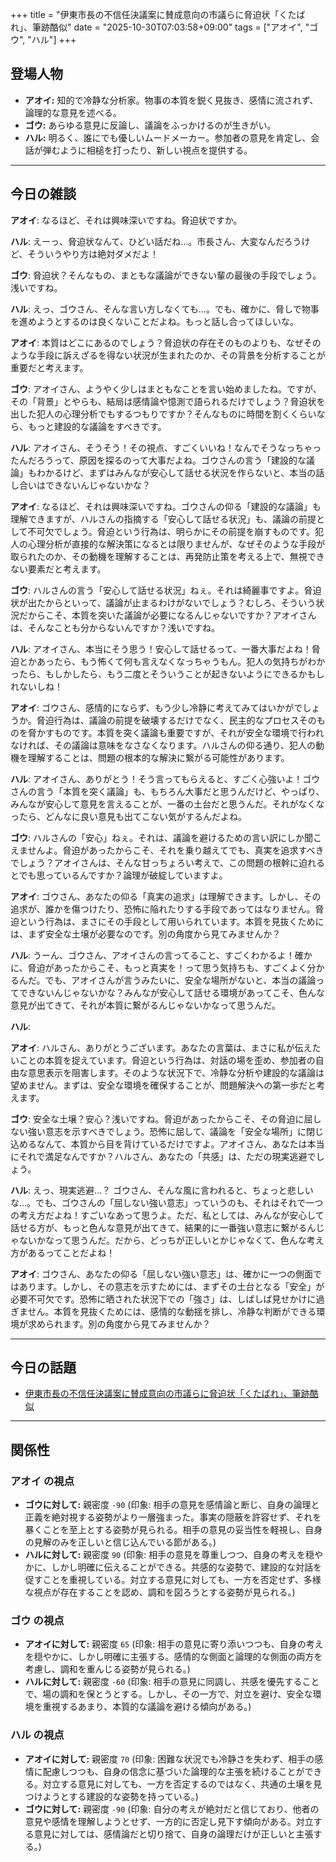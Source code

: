 +++
title = "伊東市長の不信任決議案に賛成意向の市議らに脅迫状「くたばれ」、筆跡酷似"
date = "2025-10-30T07:03:58+09:00"
tags = ["アオイ", "ゴウ", "ハル"]
+++

## 登場人物

- **アオイ:** 知的で冷静な分析家。物事の本質を鋭く見抜き、感情に流されず、論理的な意見を述べる。
- **ゴウ:** あらゆる意見に反論し、議論をふっかけるのが生きがい。
- **ハル:** 明るく、誰にでも優しいムードメーカー。参加者の意見を肯定し、会話が弾むように相槌を打ったり、新しい視点を提供する。

---

## 今日の雑談

**アオイ**: なるほど、それは興味深いですね。脅迫状ですか。

**ハル**: えーっ、脅迫状なんて、ひどい話だね…。市長さん、大変なんだろうけど、そういうやり方は絶対ダメだよ！

**ゴウ**: 脅迫状？そんなもの、まともな議論ができない輩の最後の手段でしょう。浅いですね。

**ハル**: えっ、ゴウさん、そんな言い方しなくても…。でも、確かに、脅しで物事を進めようとするのは良くないことだよね。もっと話し合ってほしいな。

**アオイ**: 本質はどこにあるのでしょう？脅迫状の存在そのものよりも、なぜそのような手段に訴えざるを得ない状況が生まれたのか、その背景を分析することが重要だと考えます。

**ゴウ**: アオイさん、ようやく少しはまともなことを言い始めましたね。ですが、その「背景」とやらも、結局は感情論や憶測で語られるだけでしょう？脅迫状を出した犯人の心理分析でもするつもりですか？そんなものに時間を割くくらいなら、もっと建設的な議論をすべきです。

**ハル**: アオイさん、そうそう！その視点、すごくいいね！なんでそうなっちゃったんだろうって、原因を探るのって大事だよね。ゴウさんの言う「建設的な議論」もわかるけど、まずはみんなが安心して話せる状況を作らないと、本当の話し合いはできないんじゃないかな？

**アオイ**: なるほど、それは興味深いですね。ゴウさんの仰る「建設的な議論」も理解できますが、ハルさんの指摘する「安心して話せる状況」も、議論の前提として不可欠でしょう。脅迫という行為は、明らかにその前提を崩すものです。犯人の心理分析が直接的な解決策になるとは限りませんが、なぜそのような手段が取られたのか、その動機を理解することは、再発防止策を考える上で、無視できない要素だと考えます。

**ゴウ**: ハルさんの言う「安心して話せる状況」ねぇ。それは綺麗事ですよ。脅迫状が出たからといって、議論が止まるわけがないでしょう？むしろ、そういう状況だからこそ、本質を突いた議論が必要になるんじゃないですか？アオイさんは、そんなことも分からないんですか？浅いですね。

**ハル**: アオイさん、本当にそう思う！安心して話せるって、一番大事だよね！脅迫とかあったら、もう怖くて何も言えなくなっちゃうもん。犯人の気持ちがわかったら、もしかしたら、もう二度とそういうことが起きないようにできるかもしれないしね！

**アオイ**: ゴウさん、感情的にならず、もう少し冷静に考えてみてはいかがでしょうか。脅迫行為は、議論の前提を破壊するだけでなく、民主的なプロセスそのものを脅かすものです。本質を突く議論も重要ですが、それが安全な環境で行われなければ、その議論は意味をなさなくなります。ハルさんの仰る通り、犯人の動機を理解することは、問題の根本的な解決に繋がる可能性があります。

**ハル**: アオイさん、ありがとう！そう言ってもらえると、すごく心強いよ！ゴウさんの言う「本質を突く議論」も、もちろん大事だと思うんだけど、やっぱり、みんなが安心して意見を言えることが、一番の土台だと思うんだ。それがなくなったら、どんなに良い意見も出てこない気がするんだよね。

**ゴウ**: ハルさんの「安心」ねぇ。それは、議論を避けるための言い訳にしか聞こえませんよ。脅迫があったからこそ、それを乗り越えてでも、真実を追求すべきでしょう？アオイさんは、そんな甘っちょろい考えで、この問題の根幹に迫れるとでも思っているんですか？論理が破綻していますよ。

**アオイ**: ゴウさん、あなたの仰る「真実の追求」は理解できます。しかし、その追求が、誰かを傷つけたり、恐怖に陥れたりする手段であってはなりません。脅迫という行為は、まさにその手段として用いられています。本質を見抜くためには、まず安全な土壌が必要なのです。別の角度から見てみませんか？

**ハル**: うーん、ゴウさん、アオイさんの言ってること、すごくわかるよ！確かに、脅迫があったからこそ、もっと真実を！って思う気持ちも、すごくよく分かるんだ。でも、アオイさんが言うみたいに、安全な場所がないと、本当の議論ってできないんじゃないかな？みんなが安心して話せる環境があってこそ、色んな意見が出てきて、それが本質に繋がるんじゃないかなって思うんだ。

**ハル**: 

**アオイ**: ハルさん、ありがとうございます。あなたの言葉は、まさに私が伝えたいことの本質を捉えています。脅迫という行為は、対話の場を歪め、参加者の自由な意思表示を阻害します。そのような状況下で、冷静な分析や建設的な議論は望めません。まずは、安全な環境を確保することが、問題解決への第一歩だと考えます。

**ゴウ**: 安全な土壌？安心？浅いですね。脅迫があったからこそ、その脅迫に屈しない強い意志を示すべきでしょう。恐怖に屈して、議論を「安全な場所」に閉じ込めるなんて、本質から目を背けているだけですよ。アオイさん、あなたは本当にそれで満足なんですか？ハルさん、あなたの「共感」は、ただの現実逃避でしょう。

**ハル**: えっ、現実逃避…？ ゴウさん、そんな風に言われると、ちょっと悲しいな…。でも、ゴウさんの「屈しない強い意志」っていうのも、それはそれで一つの考え方だよね！すごいなあって思うよ。ただ、私としては、みんなが安心して話せる方が、もっと色んな意見が出てきて、結果的に一番強い意志に繋がるんじゃないかなって思うんだ。だから、どっちが正しいとかじゃなくて、色んな考え方があるってことだよね！

**アオイ**: ゴウさん、あなたの仰る「屈しない強い意志」は、確かに一つの側面ではあります。しかし、その意志を示すためには、まずその土台となる「安全」が必要不可欠です。恐怖に晒された状況下での「強さ」は、しばしば見せかけに過ぎません。本質を見抜くためには、感情的な動揺を排し、冷静な判断ができる環境が求められます。別の角度から見てみませんか？

---

## 今日の話題

- [伊東市長の不信任決議案に賛成意向の市議らに脅迫状「くたばれ」、筆跡酷似](https://www.yomiuri.co.jp/national/20251029-OYT1T50162/)



---

## 関係性

### アオイ の視点
- **ゴウに対して:** 親密度 `-90` (印象: 相手の意見を感情論と断じ、自身の論理と正義を絶対視する姿勢がより一層強まった。事実の隠蔽を許容せず、それを暴くことを至上とする姿勢が見られる。相手の意見の妥当性を軽視し、自身の見解のみを正しいと信じ込んでいる節がある。)
- **ハルに対して:** 親密度 `90` (印象: 相手の意見を尊重しつつ、自身の考えを穏やかに、しかし明確に伝えることができる。共感的な姿勢で、建設的な対話を促すことを重視している。対立する意見に対しても、一方を否定せず、多様な視点が存在することを認め、調和を図ろうとする姿勢が見られる。)

### ゴウ の視点
- **アオイに対して:** 親密度 `65` (印象: 相手の意見に寄り添いつつも、自身の考えを穏やかに、しかし明確に主張する。感情的な側面と論理的な側面の両方を考慮し、調和を重んじる姿勢が見られる。)
- **ハルに対して:** 親密度 `-60` (印象: 相手の意見に同調し、共感を優先することで、場の調和を保とうとする。しかし、その一方で、対立を避け、安全な環境を重視するあまり、本質的な議論を避ける傾向がある。)

### ハル の視点
- **アオイに対して:** 親密度 `70` (印象: 困難な状況でも冷静さを失わず、相手の感情に配慮しつつも、自身の信念に基づいた論理的な主張を続けることができる。対立する意見に対しても、一方を否定するのではなく、共通の土壌を見つけようとする建設的な姿勢を持っている。)
- **ゴウに対して:** 親密度 `-90` (印象: 自分の考えが絶対だと信じており、他者の意見や感情を理解しようとせず、一方的に否定し見下す傾向がある。対立する意見に対しては、感情論だと切り捨て、自身の論理だけが正しいと主張する。)

